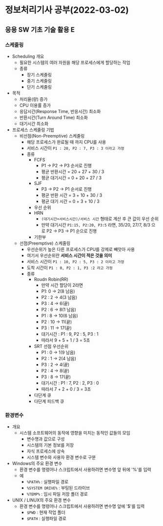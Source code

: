 # 정보처리기사 공부(2022-03-02)

## 응용 SW 기초 기술 활용 E

### 스케줄링

* Scheduling 개요
  * 필요한 시스템의 여러 자원을 해당 프로세스에게 할당하는 작업
  * 종류 
    * 장기 스케줄링 
    * 중기 스케줄링
    * 단기 스케줄링
* 목적
  * 처리율(량) 증가
  * CPU 이용률 증가
  * 응답시간(Response Time, 반응시간) 최소화
  * 반환시간(Turn Around Time) 최소화
  * 대기시간 최소화
* 프로세스 스케줄링 기법
  * 비선점(Non-Preemptive) 스케줄링
    * 해당 프로세스가 완료될 때 까지 CPU를 사용
    * 서비스 시간이 `P1 : 20, P2 : 7, P3 : 3 이라고 가정`
    * 종류
      * FCFS
        * P1 -> P2 -> P3 순서로 진행
        * 평균 반환시간 = 20 + 27 + 30 / 3
        * 평균 대기시간 = 0 + 20 + 27 / 3
      * SJF
        * P3 -> P2 -> P1 순서로 진행
        * 평균 반환 시간 = 3 + 10 + 30 / 3
        * 평균 대기 시간 = 0 + 3 + 10 / 3
      * 우선 순위
      * HRN
        * `(대기시간+서비스시간)/서비스 시간` 형태로 계산 후 큰 값이 우선 순위
        * 만약 대기시간 `P1:15, P2:20, P3:5` 라면, 35/20, 27/7, 8/3 으로  P2 -> P3 -> P1 순으로 진행
      * 기한부
  * 선점(Preemptive) 스케줄링
    * 우선순위가 높은 다른 프로세스가 CPU를 강제로 빼앗아 사용
    * 여기서 우선순위란 **서비스 시간이 적은 것을 의미**
    * 서비스 시간이 `P1 : 10, P2 : 5, P3 : 2 이라고 가정`
    * 도착 시간이 `P1 : 0, P2 : 1, P3 :2 라고 가정`
    * 종류 
      * Roudn Robin(RR)
        * 만약 시간 할당이 2라면
        * P1: 0 -> 2(8 남음)
        * P2 : 2 -> 4(3 남음)
        * P3 : 4 -> 6(끝)
        * P2 : 6 -> 8(1 남음)
        * P1 : 8 -> 10(6 남음)
        * P2 : 10 -> 11(끝)
        * P3 : 11 -> 17(끝)
        * 대기시간 : P1 : 9, P2 : 5, P3 : 1
        * 따라서 9 + 5 + 1 / 3 = 5초
      * SRT 선점 우선순위
        * P1 : 0 -> 1(9 남음)
        * P2 : 1 -> 2(4 남음)
        * P3 : 2 -> 4(끝)
        * P2 : 4 -> 8(끝)
        * P3 : 8 -> 17(끝)
        * 대기시간 : P1 : 7,  P2 : 2, P3 : 0
        * 따라서 7 + 2 + 0  / 3 = 3초
      * 다단계 큐
      * 다단계 피드백 큐



### 환경변수

* 개요
  * 시스템 소프트웨어의 동작에 영향을 미치는 동적인 값들의 모임
    * 변수명과 값으로 구성
    * 시스템의 기본 정보를 저장
    * 자식 프로세스에 상속
    * 시스템 변수와 사용자 환경 변수로 구분
* Windows의 주요 환경 변수
  * 환경 변수를 명령어나 스크립트에서 사용하려면 변수명 앞 뒤에 '%'를 입력
  * 예
    * `%PATH%` : 실행파일 경로
    * `%SYSTEM DRIVE%` : 부팅된 드라이브
    * `%TEMP%` : 임시 파일 저장 폴더 경로
* UNIX / LINUX의 주요 환경 변수
  * 환경 변수를 명령어나 스크립트에서 사용하려면 변수명 앞에 '$'를 입력
    * `$PWD` : 현재 작업 폴더
    * `$PATH` : 실행파일 경로
